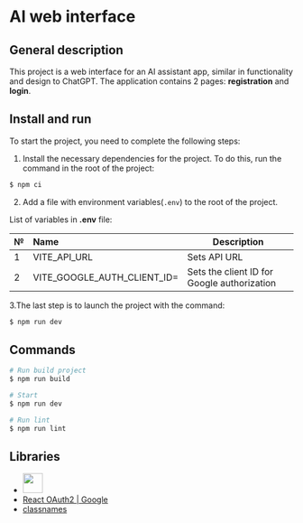 # AI web interface

## General description

This project is a web interface for an AI assistant app, similar in functionality and design to ChatGPT.
The application contains 2 pages: **registration** and **login**.

## Install and run

To start the project, you need to complete the following steps:

1. Install the necessary dependencies for the project. To do this, run the command in the root of the project:

```bash
$ npm ci
```

2. Add a file with environment variables(`.env`) to the root of the project.

List of variables in **.env** file:

| №   | Name                        | Description                                 |
| :-- | :-------------------------- | ------------------------------------------- |
| 1   | VITE_API_URL                | Sets API URL                                |
| 2   | VITE_GOOGLE_AUTH_CLIENT_ID= | Sets the client ID for Google authorization |

3.The last step is to launch the project with the command:

```bash
$ npm run dev
```

## Commands

```bash
# Run build project
$ npm run build

# Start
$ npm run dev

# Run lint
$ npm run lint
```

## Libraries

- <a alt="React logo" href="https://react.dev" target="_blank" rel="noreferrer"><img src="https://cdn4.iconfinder.com/data/icons/logos-3/600/React.js_logo-512.png" width="35"></a>
- [React OAuth2 | Google](https://github.com/MomenSherif/react-oauth)
- [classnames](https://github.com/JedWatson/classnames)
